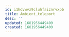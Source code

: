 ```yaml
---
id: i1hdvwvz9cluhfaiznrvxpb
title: Ambient_teleport
desc: ''
updated: 1681956449409
created: 1681956449409
---
```

